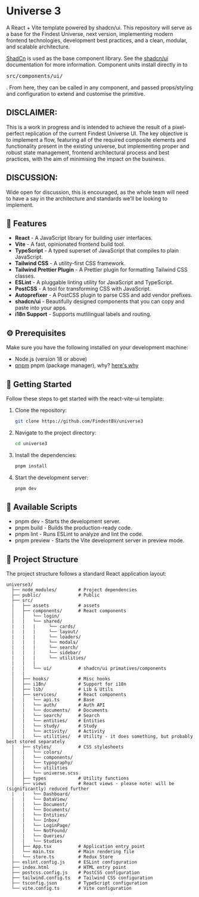 # Universe 3

A React + Vite template powered by shadcn/ui. This repository will serve as a base for the Findest Universe, next version, implementing modern frontend technologies, development best practices, and a clean, modular, and scalable architecture.

[ShadCn](https://ui.shadcn.com/) is used as the base component library. See the [shadcn/ui](https://ui.shadcn.com/) documentation for more information.
Component units install directly in to <pre>src/components/ui/</pre>. From here, they can be called in any component, and passed props/styling and configuration to extend and customise the primitive.

## DISCLAIMER:

This is a work in progress and is intended to achieve the result of a pixel-perfect replication of the current Findest Universe UI.
The key objective is to implement a flow, featuring all of the required composite elements and functionality present in the existing universe, but implementing proper and robust state management, frontend architectural process and best practices, with the aim of minimising the impact on the business.

## DISCUSSION:

Wide open for discussion, this is encouraged, as the whole team will need to have a say in the architecture and standards we'll be looking to implement.

## 🎉 Features

- **React** - A JavaScript library for building user interfaces.
- **Vite** - A fast, opinionated frontend build tool.
- **TypeScript** - A typed superset of JavaScript that compiles to plain JavaScript.
- **Tailwind CSS** - A utility-first CSS framework.
- **Tailwind Prettier Plugin** - A Prettier plugin for formatting Tailwind CSS classes.
- **ESLint** - A pluggable linting utility for JavaScript and TypeScript.
- **PostCSS** - A tool for transforming CSS with JavaScript.
- **Autoprefixer** - A PostCSS plugin to parse CSS and add vendor prefixes.
- **shadcn/ui** - Beautifully designed components that you can copy and paste into your apps.
- **i18n Support** - Supports mutlilingual labels and routing.

## ⚙️ Prerequisites

Make sure you have the following installed on your development machine:

- Node.js (version 18 or above)
- [pnpm](https://pnpm.io/) pnpm (package manager), why? [here's why](https://peerlist.io/blog/engineering/what-is-pnpm-and-why-you-should-use-it)

## 🚀 Getting Started

Follow these steps to get started with the react-vite-ui template:

1. Clone the repository:

   ```bash
   git clone https://github.com/FindestBV/universe3
   ```

2. Navigate to the project directory:

   ```bash
   cd universe3
   ```

3. Install the dependencies:

   ```bash
   pnpm install
   ```

4. Start the development server:

   ```bash
   pnpm dev
   ```

## 📜 Available Scripts

- pnpm dev - Starts the development server.
- pnpm build - Builds the production-ready code.
- pnpm lint - Runs ESLint to analyze and lint the code.
- pnpm preview - Starts the Vite development server in preview mode.

## 📂 Project Structure

The project structure follows a standard React application layout:

```
universe3/
  ├── node_modules/        # Project dependencies
  ├── public/              # Public
  ├── src/
  |   ├── assets           # assets
  │   ├── components/      # React components
  │   │   └── login/
  |   |   └── shared/
  |   |   |     └── cards/
  |   |   |     └── layout/
  |   |   |     └── loaders/
  |   |   |     └── modals/
  |   |   |     └── search/
  |   |   |     └── sidebar/
  |   |   |     └── utilities/
  |   |   |
  |   |   └── ui/          # shadcn/ui primatives/components
  |   |
  │   ├── hooks/           # Misc hooks
  │   ├── i18n/            # Support for i18n
  │   ├── lib/             # Lib & Utils
  │   ├── services/        # React components
  |   |   └── api.ts       # Base
  │   |   └── auth/        # Auth API
  │   |   └── documents/   # Documents
  │   |   └── search/      # Search
  │   |   └── entities/    # Entities
  │   |   └── study/       # Study
  │   |   └── activity/    # Activity
  │   |   └── utilities/   # Utility - it does something, but probably best stored separately
  |   ├── styles/          # CSS stylesheets
  │   |   └── colors/
  │   |   └── components/
  │   |   └── typography/
  │   |   └── utilities
  │   |   └── universe.scss
  │   ├── types            # Utility functions
  │   ├── views            # React views - please note: will be (significantly) reduced further
  |   |   └── Dashboard/
  |   |   └── DataView/
  │   |   └── Document/
  │   |   └── Documents/
  │   |   └── Entities/
  │   |   └── Inbox/
  │   |   └── LoginPage/
  │   |   └── NotFound/
  │   |   └── Queries/
  │   |   └── Studies
  │   ├── App.tsx          # Application entry point
  │   └── main.tsx         # Main rendering file
  |   └── store.ts         # Redux Store
  ├── eslint.config.js     # ESLint configuration
  ├── index.html           # HTML entry point
  ├── postcss.config.js    # PostCSS configuration
  ├── tailwind.config.ts   # Tailwind CSS configuration
  ├── tsconfig.json        # TypeScript configuration
  └── vite.config.ts       # Vite configuration
```
